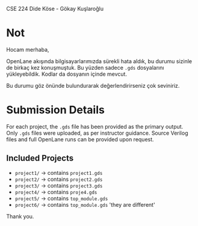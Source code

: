 CSE 224 
Dide Köse - Gökay Kuşlaroğlu

# Not

Hocam merhaba,

OpenLane akışında bilgisayarlarımızda sürekli hata aldık, bu durumu sizinle de birkaç kez konuşmuştuk. Bu yüzden sadece `.gds` dosyalarını yükleyebildik. Kodlar da dosyanın içinde mevcut.

Bu durumu göz önünde bulundurarak değerlendirirseniz çok seviniriz.  


# Submission Details

For each project, the `.gds` file has been provided as the primary output.    
Only `.gds` files were uploaded, as per instructor guidance. Source Verilog files and full OpenLane runs can be provided upon request.

## Included Projects

- `project1/` → contains `project1.gds`  
- `project2/` → contains `project2.gds`  
- `project3/` → contains `project3.gds`  
- `project4/` → contains `proje4.gds`  
- `project5/` → contains `top_module.gds`  
- `project6/` → contains `top_module.gds`  'they are different'

Thank you.


